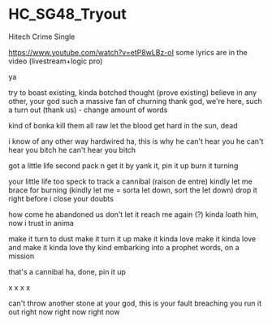 # HC_SG48_Tryout
Hitech Crime Single

https://www.youtube.com/watch?v=etP8wLBz-oI
some lyrics are in the video (livestream+logic pro)

ya

try to boast existing, kinda botched thought (prove existing)
believe in any other, your god 
such a massive fan of churning 
thank god, we're here, such a turn out (thank us) - change amount of words

kind of bonka
kill them all raw
let the blood get hard
in the sun, dead

i know of any other way 
hardwired ha, this is why
he can't hear you
he can't hear you bitch
he can't hear you bitch

got a little life 
second pack n get it by
yank it, pin it up
burn it turning

your little life too speck
to track a cannibal (raison de entre) 
kindly let me brace for burning (kindly let me = sorta let down, sort the let down)
drop it right before i close your doubts

how come he abandoned us 
don't let it reach me again (?)
kinda loath him, now i
trust in anima

make it turn to dust 
make it turn it up
make it kinda love 
make it kinda love and
make it kinda love thy kind
embarking into a prophet words, 
on a mission

that's a cannibal
ha, done, pin it up

x
x
x
x

can't throw another stone
at your god,
this is your fault 
breaching you run it out
right now 
right now
right now





